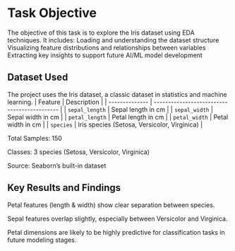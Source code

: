 # Task Objective

The objective of this task is to explore the Iris dataset using EDA techniques. It includes:
Loading and understanding the dataset structure
Visualizing feature distributions and relationships between variables
Extracting key insights to support future AI/ML model development

## Dataset Used

The project uses the Iris dataset, a classic dataset in statistics and machine learning.
| Feature        | Description                                  |
| -------------- | -------------------------------------------- |
| `sepal_length` | Sepal length in cm                           |
| `sepal_width`  | Sepal width in cm                            |
| `petal_length` | Petal length in cm                           |
| `petal_width`  | Petal width in cm                            |
| `species`      | Iris species (Setosa, Versicolor, Virginica) |

Total Samples: 150

Classes: 3 species (Setosa, Versicolor, Virginica)

Source: Seaborn’s built-in dataset

## Key Results and Findings

Petal features (length & width) show clear separation between species.

Sepal features overlap slightly, especially between Versicolor and Virginica.

Petal dimensions are likely to be highly predictive for classification tasks in future modeling stages.


